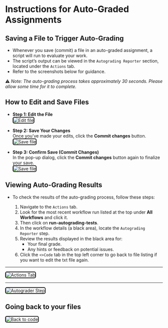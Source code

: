 # Instructions for Auto-Graded Assignments

## Saving a File to Trigger Auto-Grading  
   - Whenever you save (commit) a file in an auto-graded assignment, a script will run to evaluate your work.  
   - The script’s output can be viewed in the `Autograding Reporter` section, located under the `Actions` tab.  
   - Refer to the screenshots below for guidance.  

   ⚠️ *Note: The auto-grading process takes approximately 30 seconds. Please allow some time for it to complete.*

## How to Edit and Save Files
   - **Step 1: Edit the File**  
     <img src="img/edit_file.png" alt="Edit file" style="border: 2px solid black; border-radius: 5px;">

   
   - **Step 2: Save Your Changes**  
     Once you’ve made your edits, click the **Commit changes** button.  
     <img src="img/save_file.png" alt="Save file" style="border: 2px solid black; border-radius: 5px;">

   
   - **Step 3: Confirm Save (Commit Changes)**  
     In the pop-up dialog, click the **Commit changes** button again to finalize your save.  
     <img src="img/commit_dialog.png" alt="Save file" style="border: 2px solid black; border-radius: 5px;">


## Viewing Auto-Grading Results

   - To check the results of the auto-grading process, follow these steps:  
     
     1. Navigate to the `Actions` tab.  
     2. Look for the most recent workflow run listed at the top under **All Workflows** and click it.  
     3. Then click on **run-autograding-tests**.  
     4. In the workflow details (a black area), locate the `Autograding Reporter` step.  
     5. Review the results displayed in the black area for:  
        - Your final grade.  
        - Any hints or feedback on potential issues.
     6. Click the `<>Code` tab in the top left corner to go back to file listing if you want to edit the txt file again.  
---
<img src="img/actions1.png" alt="Actions Tab" style="border: 2px solid black; border-radius: 5px;">  

---

<img src="img/actions2.png" alt="Autograder Step" style="border: 2px solid black; border-radius: 5px;">

    
## Going back to your files
<img src="img/back2code.png" alt="Back to code" style="border: 2px solid black; border-radius: 5px;">


     